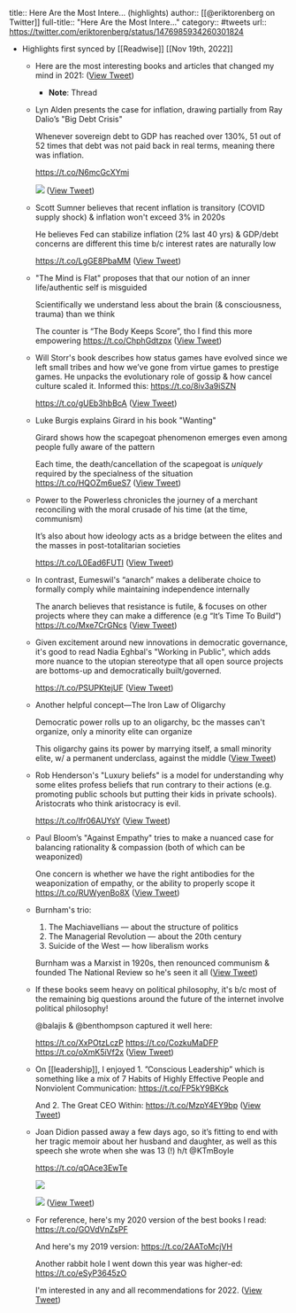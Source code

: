 title:: Here Are the Most Intere... (highlights)
author:: [[@eriktorenberg on Twitter]]
full-title:: "Here Are the Most Intere..."
category:: #tweets
url:: https://twitter.com/eriktorenberg/status/1476985934260301824

- Highlights first synced by [[Readwise]] [[Nov 19th, 2022]]
	- Here are the most interesting books and articles that changed my mind in 2021: ([View Tweet](https://twitter.com/eriktorenberg/status/1476985934260301824))
		- **Note**: Thread
	- Lyn Alden presents the case for inflation, drawing partially from  Ray Dalio’s "Big Debt Crisis"
	  
	  Whenever sovereign debt to GDP has reached over 130%, 51 out of 52 times that debt was not paid back in real terms, meaning there was inflation.
	  
	  https://t.co/N6mcGcXYmi 
	  
	  ![](https://pbs.twimg.com/media/FH5a1FJVUAA6LT_.jpg) ([View Tweet](https://twitter.com/eriktorenberg/status/1476985937859006464))
	- Scott Sumner believes that recent inflation is transitory (COVID supply shock) & inflation won't exceed 3% in 2020s
	  
	  He believes Fed can stabilize inflation (2% last 40 yrs) & GDP/debt concerns are different this time b/c interest rates are naturally low
	  
	  https://t.co/LgGE8PbaMM ([View Tweet](https://twitter.com/eriktorenberg/status/1476985939746381824))
	- "The Mind is Flat" proposes that that our notion of an inner life/authentic self is misguided
	  
	  Scientifically we understand less about the brain (& consciousness, trauma) than we think
	  
	  The counter is “The Body Keeps Score”, tho I find this more empowering
	  https://t.co/ChphGdtzpx ([View Tweet](https://twitter.com/eriktorenberg/status/1476985941101215748))
	- Will Storr's book describes how status games have evolved since we left small tribes and how we’ve gone from virtue games to prestige games. He unpacks the evolutionary role of gossip & how cancel culture scaled it. Informed this: https://t.co/8iv3a9iSZN
	  
	  https://t.co/gUEb3hbBcA ([View Tweet](https://twitter.com/eriktorenberg/status/1476985942464286726))
	- Luke Burgis explains Girard in his book "Wanting"
	  
	  Girard shows how the scapegoat phenomenon emerges even among people fully aware of the pattern
	  
	  Each time, the death/cancellation of the scapegoat is *uniquely* required by the specialness of the situation
	  https://t.co/HQOZm6ueS7 ([View Tweet](https://twitter.com/eriktorenberg/status/1476985943819112453))
	- Power to the Powerless chronicles the journey of a merchant reconciling with the moral crusade of his time (at the time, communism) 
	  
	  It’s also about how ideology acts as a bridge between the elites and the masses in post-totalitarian societies 
	  
	  https://t.co/L0Ead6FUTI ([View Tweet](https://twitter.com/eriktorenberg/status/1476985945190645763))
	- In contrast, Eumeswil's “anarch” makes a deliberate choice to formally comply while maintaining independence internally
	  
	  The anarch believes that resistance is futile, & focuses on other projects where they can make a difference (e.g “It’s Time To Build”)
	  https://t.co/Mxe7CrGNcs ([View Tweet](https://twitter.com/eriktorenberg/status/1476985946683805698))
	- Given excitement around new innovations in democratic governance, it's good to read Nadia Eghbal's "Working in Public", which adds more nuance to the utopian stereotype that all open source projects are bottoms-up and democratically built/governed.
	  
	  https://t.co/PSUPKtejUF ([View Tweet](https://twitter.com/eriktorenberg/status/1476985948021792768))
	- Another helpful concept—The Iron Law of Oligarchy
	  
	  Democratic power rolls up to an oligarchy, bc the masses can't organize, only a minority elite can organize
	  
	  This oligarchy gains its power by marrying itself, a small minority elite, w/ a permanent underclass, against the middle ([View Tweet](https://twitter.com/eriktorenberg/status/1476985949368164352))
	- Rob Henderson's "Luxury beliefs" is a model for understanding why some elites profess beliefs that run contrary to their actions (e.g. promoting public schools but putting their kids in private schools). Aristocrats who think aristocracy is evil.
	  
	  https://t.co/lfr06AUYsY ([View Tweet](https://twitter.com/eriktorenberg/status/1476985950555107329))
	- Paul Bloom’s "Against Empathy" tries to make a nuanced case for balancing rationality & compassion (both of which can be weaponized)
	  
	  One concern is whether we have the right antibodies for the weaponization of empathy, or the ability to properly scope it
	  https://t.co/RUWyenBo8X ([View Tweet](https://twitter.com/eriktorenberg/status/1476985952501317634))
	- Burnham's trio:
	  
	  1. The Machiavellians — about the structure of politics
	  2. The Managerial Revolution — about the 20th century
	  3. Suicide of the West — how liberalism works
	  
	  Burnham was a Marxist in 1920s, then renounced communism & founded The National Review so he's seen it all ([View Tweet](https://twitter.com/eriktorenberg/status/1476985953910595585))
	- If these books seem heavy on political philosophy, it's b/c most of the remaining big questions around the future of the internet involve political philosophy!
	  
	  @balajis & @benthompson captured it well here:
	  
	  https://t.co/XxPOtzLczP
	  https://t.co/CozkuMaDFP
	  https://t.co/oXmK5iVf2x ([View Tweet](https://twitter.com/eriktorenberg/status/1476985955076562945))
	- On [[leadership]], I enjoyed 1. ”Conscious Leadership” which is something like a mix of 7 Habits of Highly Effective People and Nonviolent Communication: https://t.co/FP5kY9BKck
	  
	  And 2. The Great CEO Within: https://t.co/MzpY4EY9bp ([View Tweet](https://twitter.com/eriktorenberg/status/1476985956766916609))
	- Joan Didion passed away a few days ago, so it’s fitting to end with her tragic memoir about her husband and daughter, as well as this speech she wrote when she was 13 (!) h/t @KTmBoyle 
	  
	  https://t.co/qOAce3EwTe 
	  
	  ![](https://pbs.twimg.com/media/FH8wmcGUYAQk9TU.jpg) 
	  
	  ![](https://pbs.twimg.com/media/FH8wndkVEAEa7mo.jpg) ([View Tweet](https://twitter.com/eriktorenberg/status/1476985961267351553))
	- For reference, here's my 2020 version of the best books I read: https://t.co/GOVdVnZsPF
	  
	  And here's my 2019 version: https://t.co/2AAToMcjVH
	  
	  Another rabbit hole I went down this year was higher-ed:
	  https://t.co/eSyP3645zO
	  
	  I'm interested in any and all recommendations for 2022. ([View Tweet](https://twitter.com/eriktorenberg/status/1476985963456839681))